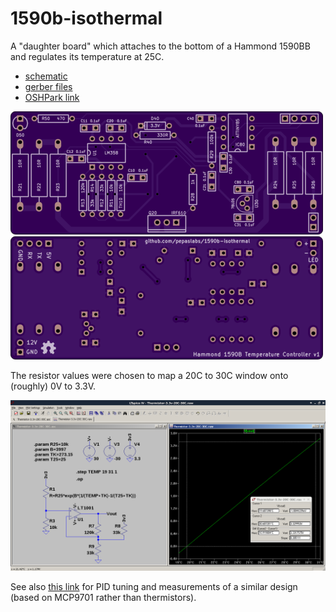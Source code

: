 # 1590b-isothermal

A "daughter board" which attaches to the bottom of a Hammond 1590BB and regulates its temperature at 25C.

- [schematic](kicad/releases/v1/isothermal.pdf)
- [gerber files](kicad/releases/v1)
- [OSHPark link](https://oshpark.com/projects/2yNYiLGr)

![](kicad/releases/v1/top.png)
![](kicad/releases/v1/bottom.png)

The resistor values were chosen to map a 20C to 30C window onto (roughly) 0V to 3.3V.

![](ltspice/Thermistor-3.3v-20C-30C.png)

See also [this link](https://github.com/cellularmitosis/logs/tree/master/20180126-25c-chamber-tuning) for PID tuning and measurements of a similar design (based on MCP9701 rather than thermistors).

